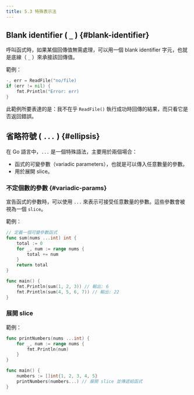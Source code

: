 ```yaml
---
title: 5.3 特殊表示法
---
```


## Blank identifier ( `_` ) {#blank-identifier}

呼叫函式時，如果某個回傳值無需處理，可以用一個 blank identifier 字元，也就是底線（ `_` ）來承接該回傳值。

範例：

```go
-, err = ReadFile("no/file)
if (err != nil) {
    fmt.Println("Error: err)
}
```

此範例所要表達的是：我不在乎 `ReadFile()` 執行成功時回傳的結果，而只看它是否返回錯誤。

## 省略符號 ( `...` ) {#ellipsis}

在 Go 語言中，`...` 是一個特殊語法，主要用於兩個場合：

- 函式的可變參數（variadic parameters），也就是可以傳入任意數量的參數。
- 用於展開 slice。

### 不定個數的參數 {#variadic-params}

宣告函式的參數時，可以使用 `...` 來表示可接受任意數量的參數。這些參數會被視為一個 `slice`。

範例：

```go
// 定義一個可變參數函式
func sum(nums ...int) int {
    total := 0
    for _, num := range nums {
        total += num
    }
    return total
}

func main() {
    fmt.Println(sum(1, 2, 3)) // 輸出: 6
    fmt.Println(sum(4, 5, 6, 7)) // 輸出: 22
}
```

### 展開 slice

範例：

```go
func printNumbers(nums ...int) {
    for _, num := range nums {
        fmt.Println(num)
    }
}

func main() {
    numbers := []int{1, 2, 3, 4, 5}
    printNumbers(numbers...) // 展開 slice 並傳遞給函式
}
```

